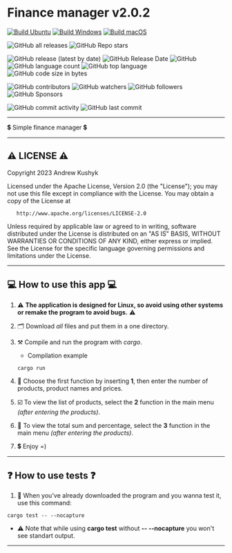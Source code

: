# Finance manager v2.0.2

[![Build Ubuntu](https://github.com/git-user-cpp/finance_manager/actions/workflows/CI_Ubuntu.yml/badge.svg?branch=main)](https://github.com/git-user-cpp/finance_manager/actions/workflows/CI_Ubuntu.yml)
[![Build Windows](https://github.com/git-user-cpp/finance_manager/actions/workflows/CI_Windows.yml/badge.svg?branch=main)](https://github.com/git-user-cpp/finance_manager/actions/workflows/CI_Windows.yml)
[![Build macOS](https://github.com/git-user-cpp/finance_manager/actions/workflows/CI_macOS.yml/badge.svg?branch=main)](https://github.com/git-user-cpp/finance_manager/actions/workflows/CI_macOS.yml)

![GitHub all releases](https://img.shields.io/github/downloads/git-user-cpp/finance_manager/total?color=00FF00&label=Downloads&logo=GitHub&logoColor=00FF00&style=plastic)
![GitHub Repo stars](https://img.shields.io/github/stars/git-user-cpp/finance_manager?color=FFFF00&label=Stars&logo=GitHub&logoColor=FFFF00&style=plastic)

![GitHub release (latest by date)](https://img.shields.io/github/v/release/git-user-cpp/finance_manager?color=ff0000&label=Release&logo=GitHub&logoColor=ff0000&style=plastic)
![GitHub Release Date](https://img.shields.io/github/release-date/git-user-cpp/finance_manager?color=ff4500&label=Release%20date&logo=GitHub&logoColor=ff4500&style=plastic)
![GitHub](https://img.shields.io/github/license/git-user-cpp/finance_manager?color=FFD700&label=License&logo=GitHub&logoColor=FFD700&style=plastic)
![GitHub language count](https://img.shields.io/github/languages/count/git-user-cpp/finance_manager?color=7FFFD4&label=Languages&logo=GitHub&logoColor=7FFFD4&style=plastic)
![GitHub top language](https://img.shields.io/github/languages/top/git-user-cpp/finance_manager?color=red&label=Rust&logo=GitHub&logoColor=red&style=plastic)
![GitHub code size in bytes](https://img.shields.io/github/languages/code-size/git-user-cpp/finance_manager?color=00BFFF&label=Code%20size&logo=GitHub&logoColor=00BFFF&style=plastic)

![GitHub contributors](https://img.shields.io/github/contributors-anon/git-user-cpp/finance_manager?color=ff0000&label=Contributors&logo=GitHub&logoColor=ff0000&style=plastic)
![GitHub watchers](https://img.shields.io/github/watchers/git-user-cpp/finance_manager?color=DC143C&label=Watchers&logo=GitHub&logoColor=DC143C&style=plastic)
![GitHub followers](https://img.shields.io/github/followers/git-user-cpp?color=7FFF00&label=Followers&logo=GitHub&logoColor=7FFF00&style=plastic)
![GitHub Sponsors](https://img.shields.io/github/sponsors/git-user-cpp?color=00FFFF&label=Sponsors&logo=GitHub&logoColor=00FFFF&style=plastic)

![GitHub commit activity](https://img.shields.io/github/commit-activity/y/git-user-cpp/finance_manager?color=98FB98&label=Commit%20activity&logo=GitHub&logoColor=98FB98&style=plastic)
![GitHub last commit](https://img.shields.io/github/last-commit/git-user-cpp/finance_manager?color=98FB98&label=Last%20commit&logo=GitHub&logoColor=98FB98&style=plastic)

---

:heavy_dollar_sign: Simple finance manager :heavy_dollar_sign:

---

## ⚠️ LICENSE ⚠️

Copyright 2023 Andrew Kushyk

Licensed under the Apache License, Version 2.0 (the "License");
you may not use this file except in compliance with the License.
You may obtain a copy of the License at

       http://www.apache.org/licenses/LICENSE-2.0

Unless required by applicable law or agreed to in writing, software
distributed under the License is distributed on an "AS IS" BASIS,
WITHOUT WARRANTIES OR CONDITIONS OF ANY KIND, either express or implied.
See the License for the specific language governing permissions and
limitations under the License.

---

## 💻 How to use this app 💻

1) ⚠️ **The application is designed for Linux, so avoid using other systems or remake the program to avoid bugs.** ⚠️

2) 🗂️ Download *all* files and put them in a one directory.

3) ⚒️ Compile and run the program with *cargo*.
    - Сompilation example
    ```
    cargo run
    ```
4) 👷 Choose the first function by inserting **1**, then enter the number of products, product names and prices.
5) :ballot_box_with_check: To view the list of products, select the **2** function in the main menu *(after entering the
   products)*.
6) 🌠 To view the total sum and percentage, select the **3** function in the main menu *(after entering the products)*.
7) :heavy_dollar_sign: Enjoy =)

---

## :question: How to use tests :question:

1) :small_red_triangle: When you've already downloaded the program and you wanna test it, use this command:

```
cargo test -- --nocapture
```

- ⚠️ Note that while using **cargo test** without **-- --nocapture** you won't see standart output.

---
